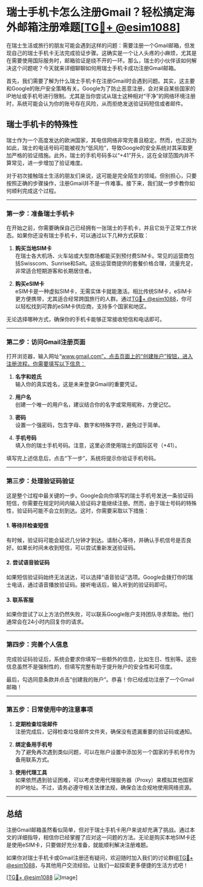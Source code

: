 # 瑞士手机卡怎么注册Gmail？轻松搞定海外邮箱注册难题[[TG💪+ @esim1088](https://t.me/s/esim1088)]

在瑞士生活或旅行的朋友可能会遇到这样的问题：需要注册一个Gmail邮箱，但发现自己的瑞士手机卡无法完成验证步骤。这确实是一个让人头疼的小麻烦，尤其是在需要使用国际服务时，邮箱验证是绕不开的一环。那么，瑞士的小伙伴该如何解决这个问题呢？今天就来详细聊聊如何用瑞士手机卡成功注册Gmail邮箱。

首先，我们需要了解为什么瑞士手机卡在注册Gmail时会遇到问题。其实，这主要和Google的账户安全策略有关。Google为了防止恶意注册，会对来自某些国家的IP地址或手机号进行限制。尤其是当你尝试从瑞士这种相对“干净”的网络环境注册时，系统可能会认为你的账号存在风险，从而拒绝发送验证码短信或者邮件。

## **瑞士手机卡的特殊性**

瑞士作为一个高度发达的欧洲国家，其电信网络非常完善且稳定。然而，也正因为如此，瑞士的电话号码可能被视为“低风险”，导致Google的安全系统对其采取更加严格的验证措施。此外，瑞士的手机号码多以“+41”开头，这在全球范围内并不算常见，进一步增加了验证难度。

对于初次接触瑞士生活的朋友们来说，这可能是完全陌生的领域。但别担心，只要按照正确的步骤操作，注册Gmail并不是一件难事。接下来，我们就一步步教你如何顺利完成这个过程。

---

### **第一步：准备瑞士手机卡**

在开始之前，你需要确保自己已经拥有一张瑞士的手机卡，并且它处于正常工作状态。如果你还没有瑞士手机卡，可以通过以下几种方式获取：

1. **购买当地SIM卡**  
   在瑞士各大机场、火车站或大型商场都能买到预付费SIM卡。常见的运营商包括Swisscom、Sunrise和Salt。这些运营商提供的套餐价格合理，流量充足，非常适合短期游客和长期居住者。

2. **购买eSIM卡**  
   eSIM卡是一种虚拟SIM卡，无需实体卡就能激活。相比传统SIM卡，eSIM卡更方便携带，尤其适合经常跨国旅行的人群。通过[TG💪+ @esim1088](https://t.me/s/esim1088)，你可以轻松找到可靠的eSIM卡供应商，支持多个国家和地区。

无论选择哪种方式，确保你的手机卡能够正常接收短信和电话即可。

---

### **第二步：访问Gmail注册页面**

打开浏览器，输入网址“www.gmail.com”，点击页面上的“创建账户”按钮，进入注册流程。你需要填写以下信息：

1. **名字和姓氏**  
   输入你的真实姓名，这是未来登录Gmail的重要凭证。

2. **用户名**  
   创建一个唯一的用户名，建议结合你的名字或常用昵称，方便记忆。

3. **密码**  
   设置一个强密码，包含字母、数字和特殊字符，避免过于简单。

4. **手机号码**  
   填入你的瑞士手机号码。注意，这里必须使用瑞士的国际区号（+41）。

填写完上述信息后，点击“下一步”，系统将提示你验证手机号码。

---

### **第三步：处理验证码验证**

这是整个过程中最关键的一步。Google会向你填写的瑞士手机号发送一条验证码短信，你需要在规定时间内输入验证码才能继续注册。然而，由于瑞士号码的特殊性，验证码可能不会立刻到达。这时，你需要采取以下措施：

#### **1. 等待并检查短信**
有时候，验证码可能会延迟几分钟才到达。请耐心等待，并确认手机信号是否良好。如果长时间未收到短信，可以尝试重新发送验证码。

#### **2. 尝试语音验证码**
如果短信验证码始终无法送达，可以选择“语音验证”选项。Google会拨打你的瑞士电话，通过语音播放验证码。接听电话后，输入听到的验证码即可。

#### **3. 联系客服**
如果你尝试了以上方法仍然失败，可以联系Google账户支持团队寻求帮助。他们通常会在24小时内回复你的请求。

---

### **第四步：完善个人信息**

完成验证码验证后，系统会要求你填写一些额外的信息，比如生日、性别等。这些信息虽然不是强制性的，但填写完整有助于提升账户的安全性和可信度。

最后，勾选同意条款并点击“创建我的账户”。恭喜！你已经成功注册了一个Gmail邮箱！

---

### **第五步：日常使用中的注意事项**

1. **定期检查垃圾邮件**  
   注册完成后，记得检查垃圾邮件文件夹，确保没有遗漏重要的验证码或通知。

2. **绑定备用手机号**  
   为了避免再次遇到类似问题，可以在账户设置中添加另一个国家的手机号作为备用联系方式。

3. **使用代理工具**  
   如果依然遇到验证困难，可以考虑使用代理服务器（Proxy）来模拟其他国家的IP地址。不过，请务必遵守相关法律法规，确保合法合规地使用网络资源。

---

## **总结**

注册Gmail邮箱虽然看似简单，但对于瑞士手机卡用户来说却充满了挑战。通过本文的详细指导，相信你已经掌握了应对这一问题的方法。无论是购买本地SIM卡还是使用eSIM卡，只要做好充分准备，就能顺利解决注册难题。

如果你对瑞士手机卡或Gmail注册还有疑问，欢迎随时加入我们的讨论群组[TG💪+ @esim1088](https://t.me/s/esim1088)，与其他用户交流经验。让我们一起探索更多便捷的生活方式吧！

[[TG💪+ @esim1088](https://t.me/s/esim1088) ![Image](https://i.postimg.cc/4NQfJmqS/Snipaste-2025-05-13-00-14-12.png)]